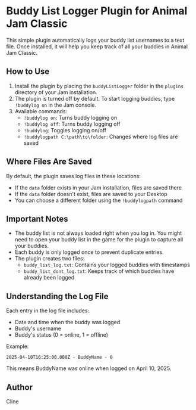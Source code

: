 # Buddy List Logger Plugin for Animal Jam Classic

This simple plugin automatically logs your buddy list usernames to a text file. Once installed, it will help you keep track of all your buddies in Animal Jam Classic.

## How to Use

1. Install the plugin by placing the `buddyListLogger` folder in the `plugins` directory of your Jam installation.
2. The plugin is turned off by default. To start logging buddies, type `!buddylog on` in the Jam console.
3. Available commands:
   * `!buddylog on`: Turns buddy logging on
   * `!buddylog off`: Turns buddy logging off
   * `!buddylog`: Toggles logging on/off
   * `!buddylogpath C:\path\to\folder`: Changes where log files are saved

## Where Files Are Saved

By default, the plugin saves log files in these locations:

* If the `data` folder exists in your Jam installation, files are saved there
* If the `data` folder doesn't exist, files are saved to your Desktop
* You can choose a different folder using the `!buddylogpath` command

## Important Notes

* The buddy list is not always loaded right when you log in. You might need to open your buddy list in the game for the plugin to capture all your buddies.
* Each buddy is only logged once to prevent duplicate entries.
* The plugin creates two files:
  * `buddy_list_log.txt`: Contains your logged buddies with timestamps
  * `buddy_list_dont_log.txt`: Keeps track of which buddies have already been logged

## Understanding the Log File

Each entry in the log file includes:
* Date and time when the buddy was logged
* Buddy's username
* Buddy's status (0 = online, 1 = offline)

Example:
```
2025-04-10T16:25:00.000Z - BuddyName - 0
```
This means BuddyName was online when logged on April 10, 2025.

## Author

Cline
